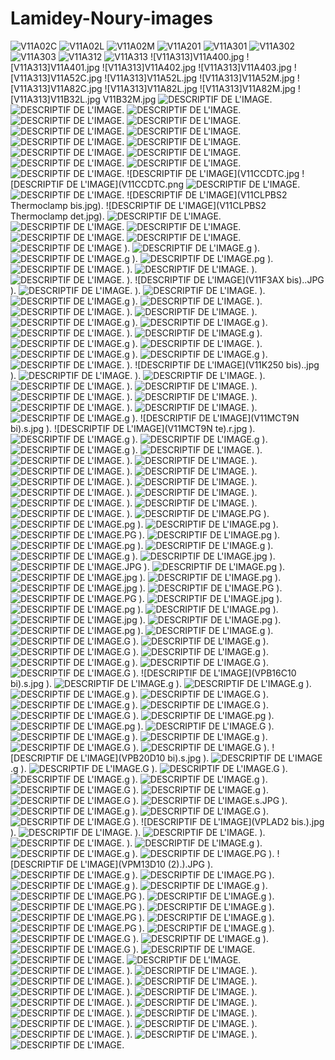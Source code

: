 # Lamidey-Noury-images
![V11A02C](V11A02C.jpg)
![V11A02L](V11A02L.jpg)
![V11A02M](V11A02M.jpg)
![V11A201](V11A201.jpg)
![V11A301](V11A301.JPG)
![V11A302](V11A302.JPG)
![V11A303](V11A303.jpg)
![V11A312](V11A312.jpg)
![V11A313](V11A313.JPG)
![V11A313]V11A400.jpg
![V11A313]V11A401.jpg
![V11A313]V11A402.jpg
![V11A313]V11A403.jpg
![V11A313]V11A52C.jpg
![V11A313]V11A52L.jpg
![V11A313]V11A52M.jpg
![V11A313]V11A82C.jpg
![V11A313]V11A82L.jpg
![V11A313]V11A82M.jpg
![V11A313]V11B32L.jpg
V11B32M.jpg
![DESCRIPTIF DE L'IMAGE](V11B3CI.jpg).
![DESCRIPTIF DE L'IMAGE](V11B42L.jpg).
![DESCRIPTIF DE L'IMAGE](V11B42M.jpg).
![DESCRIPTIF DE L'IMAGE](V11B4CI.jpg).
![DESCRIPTIF DE L'IMAGE](V11B52L.jpg).
![DESCRIPTIF DE L'IMAGE](V11B52M.jpg).
![DESCRIPTIF DE L'IMAGE](V11B5CI.jpg).
![DESCRIPTIF DE L'IMAGE](V11B82L.jpg).
![DESCRIPTIF DE L'IMAGE](V11B82M.jpg).
![DESCRIPTIF DE L'IMAGE](V11B8CI.jpg).
![DESCRIPTIF DE L'IMAGE](V11CC2L.jpg).
![DESCRIPTIF DE L'IMAGE](V11CC2M.jpg).
![DESCRIPTIF DE L'IMAGE](V11CCCI.jpg).
![DESCRIPTIF DE L'IMAGE](V11CCDI.jpg).
![DESCRIPTIF DE L'IMAGE](V11CCDTC.jpg
![DESCRIPTIF DE L'IMAGE](V11CCDTC.png
![DESCRIPTIF DE L'IMAGE](V11CCDX.png).
![DESCRIPTIF DE L'IMAGE](V11CD2L.jpg).
![DESCRIPTIF DE L'IMAGE](V11CLPBS2 Thermoclamp bis.jpg).
![DESCRIPTIF DE L'IMAGE](V11CLPBS2 Thermoclamp det.jpg).
![DESCRIPTIF DE L'IMAGE](V11CLPBS2.jpg                ).
![DESCRIPTIF DE L'IMAGE](V11CLPBS4.jpg                ).
![DESCRIPTIF DE L'IMAGE](V11CLPBS6.JPG                ).
![DESCRIPTIF DE L'IMAGE](V11CLPBS62.JPG).
![DESCRIPTIF DE L'IMAGE](V11F242-242TC.jpg).
![DESCRIPTIF DE L'IMAGE](V11F242.jpg)                  ).
![DESCRIPTIF DE L'IMAGE](V11F242C.jp).g                 ).
![DESCRIPTIF DE L'IMAGE](V11F242E.jp).g                 ).
![DESCRIPTIF DE L'IMAGE](V11F242TC.j).pg                ).
![DESCRIPTIF DE L'IMAGE](V11F342.jpg).                  ).
![DESCRIPTIF DE L'IMAGE](V11F343.jpg).                  ).
![DESCRIPTIF DE L'IMAGE](V11F345.jpg).                  ).
![DESCRIPTIF DE L'IMAGE](V11F3AX bis)..JPG              ).
![DESCRIPTIF DE L'IMAGE](V11F3AX.JPG).                  ).
![DESCRIPTIF DE L'IMAGE](V11FM40.jpg).                  ).
![DESCRIPTIF DE L'IMAGE](V11FM40P.jp).g                 ).
![DESCRIPTIF DE L'IMAGE](V11FM43.jpg).                  ).
![DESCRIPTIF DE L'IMAGE](V11FM44.JPG).                  ).
![DESCRIPTIF DE L'IMAGE](V11GCT2.png).                  ).
![DESCRIPTIF DE L'IMAGE](V11GCT21.pn).g                 ).
![DESCRIPTIF DE L'IMAGE](V11GCT22.pn).g                 ).
![DESCRIPTIF DE L'IMAGE](V11GCT3.png).                  ).
![DESCRIPTIF DE L'IMAGE](V11GCT31.pn).g                 ).
![DESCRIPTIF DE L'IMAGE](V11GCT32.pn).g                 ).
![DESCRIPTIF DE L'IMAGE](V11GCT4.png).                  ).
![DESCRIPTIF DE L'IMAGE](V11GCT41.pn).g                 ).
![DESCRIPTIF DE L'IMAGE](V11GCT42.pn).g                 ).
![DESCRIPTIF DE L'IMAGE](V11IS1C.png).                  ).
![DESCRIPTIF DE L'IMAGE](V11K250 bis)..jpg              ).
![DESCRIPTIF DE L'IMAGE](V11K250.jpg).                  ).
![DESCRIPTIF DE L'IMAGE](V11KA88.jpg).                  ).
![DESCRIPTIF DE L'IMAGE](V11KA89.jpg).                  ).
![DESCRIPTIF DE L'IMAGE](V11KA91.jpg).                  ).
![DESCRIPTIF DE L'IMAGE](V11KA92.jpg).                  ).
![DESCRIPTIF DE L'IMAGE](V11KA94.jpg).                  ).
![DESCRIPTIF DE L'IMAGE](V11KA98.JPG).                  ).
![DESCRIPTIF DE L'IMAGE](V11KA98.png).                  ).
![DESCRIPTIF DE L'IMAGE](V11MCT14.jp).g                 ).
![DESCRIPTIF DE L'IMAGE](V11MCT9N bi).s.jpg             ).
![DESCRIPTIF DE L'IMAGE](V11MCT9N te).r.jpg             ).
![DESCRIPTIF DE L'IMAGE](V11MCT9N.jp).g                 ).
![DESCRIPTIF DE L'IMAGE](V11SM1DN.jp).g                 ).
![DESCRIPTIF DE L'IMAGE](V11SM2FN.jp).g                 ).
![DESCRIPTIF DE L'IMAGE](V11T32L.jpg).                  ).
![DESCRIPTIF DE L'IMAGE](V11T32M.jpg).                  ).
![DESCRIPTIF DE L'IMAGE](V11T3CI.jpg).                  ).
![DESCRIPTIF DE L'IMAGE](V11T3TC.jpg).                  ).
![DESCRIPTIF DE L'IMAGE](V11T52L.jpg).                  ).
![DESCRIPTIF DE L'IMAGE](V11T52M.jpg).                  ).
![DESCRIPTIF DE L'IMAGE](V11T5CI.jpg).                  ).
![DESCRIPTIF DE L'IMAGE](V11T5TC.jpg).                  ).
![DESCRIPTIF DE L'IMAGE](V11T82L.jpg).                  ).
![DESCRIPTIF DE L'IMAGE](V11T82M.jpg).                  ).
![DESCRIPTIF DE L'IMAGE](V11T8CI.jpg).                  ).
![DESCRIPTIF DE L'IMAGE](V11T8TC.jpg).                  ).
![DESCRIPTIF DE L'IMAGE](V12PBN211.J).PG                ).
![DESCRIPTIF DE L'IMAGE](V12PBN21P.j).pg                ).
![DESCRIPTIF DE L'IMAGE](V12PBN21R.j).pg                ).
![DESCRIPTIF DE L'IMAGE](V12PBN221.J).PG                ).
![DESCRIPTIF DE L'IMAGE](V12PBN22P.j).pg                ).
![DESCRIPTIF DE L'IMAGE](V12PBN22R.j).pg                ).
![DESCRIPTIF DE L'IMAGE](V12PBN2S.jp).g                 ).
![DESCRIPTIF DE L'IMAGE](V12PBN52.jp).g                 ).
![DESCRIPTIF DE L'IMAGE](V12PBN521R.).jpg               ).
![DESCRIPTIF DE L'IMAGE](V12PBN522R.).JPG               ).
![DESCRIPTIF DE L'IMAGE](V12PBN523.j).pg                ).
![DESCRIPTIF DE L'IMAGE](V12PBN5230.).jpg               ).
![DESCRIPTIF DE L'IMAGE](V12PBN524.j).pg                ).
![DESCRIPTIF DE L'IMAGE](V12PBN5240.).jpg               ).
![DESCRIPTIF DE L'IMAGE](V12PBS210.J).PG                ).
![DESCRIPTIF DE L'IMAGE](V12PBS220.J).PG                ).
![DESCRIPTIF DE L'IMAGE](V12PBS25DM.).jpg               ).
![DESCRIPTIF DE L'IMAGE](V12PBS25S.j).pg                ).
![DESCRIPTIF DE L'IMAGE](V12PBS26D.j).pg                ).
![DESCRIPTIF DE L'IMAGE](V12PBS26DM.).jpg               ).
![DESCRIPTIF DE L'IMAGE](V12PBS26M.j).pg                ).
![DESCRIPTIF DE L'IMAGE](V12PBS26S.j).pg                ).
![DESCRIPTIF DE L'IMAGE](VPB11C05.jp).g                 ).
![DESCRIPTIF DE L'IMAGE](VPB11D03.JP).G                 ).
![DESCRIPTIF DE L'IMAGE](VPB11D05.jp).g                 ).
![DESCRIPTIF DE L'IMAGE](VPB11D10.JP).G                 ).
![DESCRIPTIF DE L'IMAGE](VPB13C03.jp).g                 ).
![DESCRIPTIF DE L'IMAGE](VPB13D05.jp).g                 ).
![DESCRIPTIF DE L'IMAGE](VPB16B05.JP).G                 ).
![DESCRIPTIF DE L'IMAGE](VPB16B10.JP).G                 ).
![DESCRIPTIF DE L'IMAGE](VPB16C10 bi).s.jpg             ).
![DESCRIPTIF DE L'IMAGE](VPB16C10.jp).g                 ).
![DESCRIPTIF DE L'IMAGE](VPB16D03.jp).g                 ).
![DESCRIPTIF DE L'IMAGE](VPB18C05.jp).g                 ).
![DESCRIPTIF DE L'IMAGE](VPB18C10.JP).G                 ).
![DESCRIPTIF DE L'IMAGE](VPB18D03.jp).g                 ).
![DESCRIPTIF DE L'IMAGE](VPB18D10.JP).G                 ).
![DESCRIPTIF DE L'IMAGE](VPB18D20.JP).G                 ).
![DESCRIPTIF DE L'IMAGE](VPB20AR10.j).pg                ).
![DESCRIPTIF DE L'IMAGE](VPB20AV10.j).pg                ).
![DESCRIPTIF DE L'IMAGE](VPB20B03.JP).G                 ).
![DESCRIPTIF DE L'IMAGE](VPB20B20.jp).g                 ).
![DESCRIPTIF DE L'IMAGE](VPB20C10.jp).g                 ).
![DESCRIPTIF DE L'IMAGE](VPB20C20.JP).G                 ).
![DESCRIPTIF DE L'IMAGE](VPB20D03.JP).G                 ).
![DESCRIPTIF DE L'IMAGE](VPB20D10 bi).s.jpg             ).
![DESCRIPTIF DE L'IMAGE](VPB20D10.jp).g                 ).
![DESCRIPTIF DE L'IMAGE](VPB20D20.JP).G                 ).
![DESCRIPTIF DE L'IMAGE](VPB22B03.JP).G                 ).
![DESCRIPTIF DE L'IMAGE](VPB22B10.jp).g                 ).
![DESCRIPTIF DE L'IMAGE](VPB22C10.jp).g                 ).
![DESCRIPTIF DE L'IMAGE](VPB22C20.JP).G                 ).
![DESCRIPTIF DE L'IMAGE](VPB22D10.jp).g                 ).
![DESCRIPTIF DE L'IMAGE](VPB22D20.JP).G                 ).
![DESCRIPTIF DE L'IMAGE](VPB25B05-bi).s.JPG             ).
![DESCRIPTIF DE L'IMAGE](VPB25B05.jp).g                 ).
![DESCRIPTIF DE L'IMAGE](VPB25D10.JP).G                 ).
![DESCRIPTIF DE L'IMAGE](VPB25D20.JP).G                 ).
![DESCRIPTIF DE L'IMAGE](VPLAD2 bis.).jpg               ).
![DESCRIPTIF DE L'IMAGE](VPLAD2.jpg ).                  ).
![DESCRIPTIF DE L'IMAGE](VPLBB2.jpg ).                  ).
![DESCRIPTIF DE L'IMAGE](VPLEN2.jpg ).                  ).
![DESCRIPTIF DE L'IMAGE](VPM11D03.jp).g                 ).
![DESCRIPTIF DE L'IMAGE](VPM13C10.jp).g                 ).
![DESCRIPTIF DE L'IMAGE](VPM13D08G.J).PG                ).
![DESCRIPTIF DE L'IMAGE](VPM13D10 (2).).JPG             ).
![DESCRIPTIF DE L'IMAGE](VPM13D10.jp).g                 ).
![DESCRIPTIF DE L'IMAGE](VPM13D12G.J).PG                ).
![DESCRIPTIF DE L'IMAGE](VPM16B10.jp).g                 ).
![DESCRIPTIF DE L'IMAGE](VPM16C10.jp).g                 ).
![DESCRIPTIF DE L'IMAGE](VPM16D08G.J).PG                ).
![DESCRIPTIF DE L'IMAGE](VPM16D10.jp).g                 ).
![DESCRIPTIF DE L'IMAGE](VPM16D12G.J).PG                ).
![DESCRIPTIF DE L'IMAGE](VPM20B10.jp).g                 ).
![DESCRIPTIF DE L'IMAGE](VPM20D08G.J).PG                ).
![DESCRIPTIF DE L'IMAGE](VPM20D10.jp).g                 ).
![DESCRIPTIF DE L'IMAGE](VPM20D12G.J).PG                ).
![DESCRIPTIF DE L'IMAGE](VPM22C10.jp).g                 ).
![DESCRIPTIF DE L'IMAGE](VPM22C20.JP).G                 ).
![DESCRIPTIF DE L'IMAGE](VPM22D10.jp).g                 ).
![DESCRIPTIF DE L'IMAGE](VPM22D25.JP).G                 ).
![DESCRIPTIF DE L'IMAGE](VPMC20C10.jpg                ).
![DESCRIPTIF DE L'IMAGE](VPMS16D10.JPG                ).
![DESCRIPTIF DE L'IMAGE](VPMS20D10.JPG                ).
![DESCRIPTIF DE L'IMAGE](VRU01.jpg).                  ).
![DESCRIPTIF DE L'IMAGE](VRU011.jpg ).                  ).
![DESCRIPTIF DE L'IMAGE](VRU11.jpg).                  ).
![DESCRIPTIF DE L'IMAGE](VRU21.jpg).                  ).
![DESCRIPTIF DE L'IMAGE](VRU31.jpg).                  ).
![DESCRIPTIF DE L'IMAGE](VRU41.jpg).                  ).
![DESCRIPTIF DE L'IMAGE](VRUB1.jpg).                  ).
![DESCRIPTIF DE L'IMAGE](VRUN1.jpg).                  ).
![DESCRIPTIF DE L'IMAGE](VRUV1.jpg).                  ).
![DESCRIPTIF DE L'IMAGE](VSUC1.jpg).                  ).
![DESCRIPTIF DE L'IMAGE](VSUC15.jpg).                  ).
![DESCRIPTIF DE L'IMAGE](VSUC2.jpg).                  ).
![DESCRIPTIF DE L'IMAGE](VSUCL1.jpg).                  ).
![DESCRIPTIF DE L'IMAGE](VSUEC1.jpg).                  ).
![DESCRIPTIF DE L'IMAGE](VSUT1.JPG).
